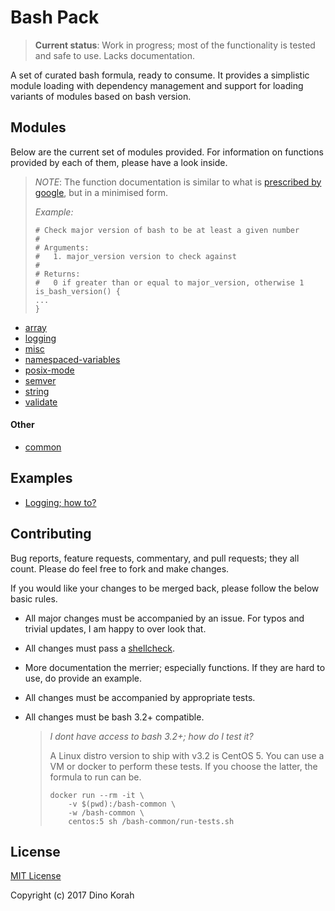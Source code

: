 # Bash Pack

> **Current status**: Work in progress; most of the functionality is tested and safe to use. Lacks documentation.

A set of curated bash formula, ready to consume. It provides a simplistic module loading with dependency management and support for loading variants of modules based on bash version.

## Modules

Below are the current set of modules provided. For information on functions provided by each of them, please have a look inside.

> *NOTE*: The function documentation is similar to what is [prescribed by google](https://google.github.io/styleguide/shell.xml?showone=Function_Comments#Function_Comments), but in a minimised form.
>
> *Example:*
> ```
> # Check major version of bash to be at least a given number
> #
> # Arguments:
> #   1. major_version version to check against
> #
> # Returns:
> #   0 if greater than or equal to major_version, otherwise 1
> is_bash_version() {
> ...
> }
> ```

 * [array](array.sh)
 * [logging](logging.sh)
 * [misc](misc.sh)
 * [namespaced-variables](namespaced-variables.sh)
 * [posix-mode](posix-mode.sh)
 * [semver](semver.sh)
 * [string](string.sh)
 * [validate](validate.sh)
 
#### Other
 * [common](common.sh)

## Examples

 * [Logging; how to?](examples/logging.sh)

## Contributing

Bug reports, feature requests, commentary, and pull requests; they all count. Please do feel free to fork and make changes.

If you would like your changes to be merged back, please follow the below basic rules.

 * All major changes must be accompanied by an issue. For typos and trivial updates, I am happy to over look that.
 * All changes must pass a [shellcheck](https://www.shellcheck.net/).
 * More documentation the merrier; especially functions. If they are hard to use, do provide an example.
 * All changes must be accompanied by appropriate tests.
 * All changes must be bash 3.2+ compatible.
 
   > *I dont have access to bash 3.2+; how do I test it?*
   >
   > A Linux distro version to ship with v3.2 is CentOS 5. You can use a VM or docker to perform these tests. If you choose the latter, the formula to run can be.
   >
   > ```text
   > docker run --rm -it \
   >     -v $(pwd):/bash-common \
   >     -w /bash-common \
   >     centos:5 sh /bash-common/run-tests.sh
   > ```
   
   

## License

[MIT License](LICENSE.md)

Copyright (c) 2017 Dino Korah
